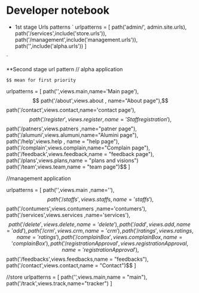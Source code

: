 # Developer notebook

* 1st stage Urls patterns
` 
urlpatterns = [
    path('admin/', admin.site.urls),
    path('/services',include('store.urls')),
    path('/management',include('management.urls')),
    path('',include('alpha.urls'))
]

`

**Second stage url pattern
    // alpha application

    $$ mean for first priority
urlpatterns = [
    path('',views.main,name='Main page'),$$
    path('/about',views.about , name="About page"),$$
    path('/contact',views.contact,name='contact page'),$$
    path('/register',views.register,name='Staff registration'),$$
    path('/patners',views.patners ,name="patner page"),
    path('/alumuni',views.alumuni,name="Alumini page"),
    path('/help',views.help , name = "help page"),
    path('/complain',views.complain,name="Complain page"),
    path('/feedback',views.feedback,name = "feedback page"),
    path('/plans',views.plans,name = "plans and visions")
    path('/team',views.team,name = "team page")$$
]


//management application

urlpatterns = [
    path('',views.main ,name=''),$$
    path('/staffs',views.staffs ,name='staffs'),$$
    path('/contumers',views.contumers ,name='contumers'),
    path('/services',views.services ,name='services'),$$
    path('/delete',views.delete ,name='delete'),
    path('/add',views.add ,name='add'),
    path('/crm',views.crm ,name='crm'),
    path('/ratings',views.ratings ,name='ratings'),
    path('/complainBox',views.complainBox,name = 'complainBox'),
    path('/registrationApproval',views.registrationApproval ,name='registrationApproval'),$$
    path('/feedbacks',views.feedbacks,name = "feedbacks"),
    path('/contact',views.contact,name = "Contact")$$
]

//store
urlpatterns = [
    path('',views.main,name = "main"),
    path('/track',views.track,name="tracker")
]





